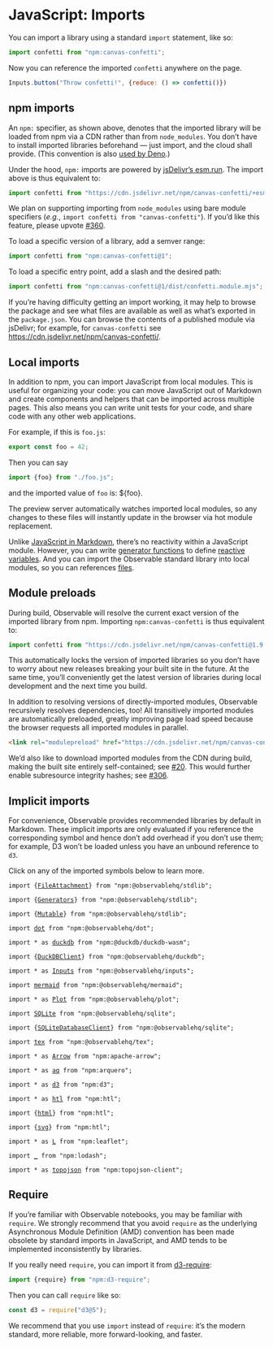# JavaScript: Imports

<!-- TK Describe how you can import any library from npm without having to install it into `node_modules`. This is for convenience, and it’s why we use the `npm:` protocol for imports. (In the future we might also support bare module specifiers for packages that are installed into `node_modules`.) -->

You can import a library using a standard `import` statement, like so:

```js echo
import confetti from "npm:canvas-confetti";
```

Now you can reference the imported `confetti` anywhere on the page.

```js echo
Inputs.button("Throw confetti!", {reduce: () => confetti()})
```

## npm imports

An `npm:` specifier, as shown above, denotes that the imported library will be loaded from npm via a CDN rather than from `node_modules`. You don’t have to install imported libraries beforehand — just import, and the cloud shall provide. (This convention is also [used by Deno](https://docs.deno.com/runtime/manual/node/npm_specifiers).)

Under the hood, `npm:` imports are powered by [jsDelivr’s esm.run](https://www.jsdelivr.com/esm). The import above is thus equivalent to:

```js run=false
import confetti from "https://cdn.jsdelivr.net/npm/canvas-confetti/+esm";
```

<div class="note">We plan on supporting importing from <code>node_modules</code> using bare module specifiers (<i>e.g.</i>, <code>import confetti from "canvas-confetti"</code>). If you’d like this feature, please upvote <a href="https://github.com/observablehq/cli/issues/360">#360</a>.</div>

To load a specific version of a library, add a semver range:

```js run=false
import confetti from "npm:canvas-confetti@1";
```

To load a specific entry point, add a slash and the desired path:

```js run=false
import confetti from "npm:canvas-confetti@1/dist/confetti.module.mjs";
```

If you’re having difficulty getting an import working, it may help to browse the package and see what files are available as well as what’s exported in the `package.json`. You can browse the contents of a published module via jsDelivr; for example, for `canvas-confetti` see <https://cdn.jsdelivr.net/npm/canvas-confetti/>.

## Local imports

In addition to npm, you can import JavaScript from local modules. This is useful for organizing your code: you can move JavaScript out of Markdown and create components and helpers that can be imported across multiple pages. This also means you can write unit tests for your code, and share code with any other web applications.

For example, if this is `foo.js`:

```js run=false
export const foo = 42;
```

Then you can say

```js echo
import {foo} from "./foo.js";
```

and the imported value of `foo` is: ${foo}.

The preview server automatically watches imported local modules, so any changes to these files will instantly update in the browser via hot module replacement.

<div class="note">Unlike <a href="../javascript">JavaScript in Markdown</a>, there’s no reactivity within a JavaScript module. However, you can write <a href="./generators">generator functions</a> to define <a href="./reactivity">reactive variables</a>. And you can import the Observable standard library into local modules, so you can references <a href="./files">files</a>.</div>

## Module preloads

During build, Observable will resolve the current exact version of the imported library from npm. Importing `npm:canvas-confetti` is thus equivalent to:

```js run=false
import confetti from "https://cdn.jsdelivr.net/npm/canvas-confetti@1.9.2/+esm";
```

This automatically locks the version of imported libraries so you don’t have to worry about new releases breaking your built site in the future. At the same time, you’ll conveniently get the latest version of libraries during local development and the next time you build.

In addition to resolving versions of directly-imported modules, Observable recursively resolves dependencies, too! All transitively imported modules are automatically preloaded, greatly improving page load speed because the browser requests all imported modules in parallel.

```html run=false
<link rel="modulepreload" href="https://cdn.jsdelivr.net/npm/canvas-confetti@1.9.2/+esm">
```

<div class="note">We’d also like to download imported modules from the CDN during build, making the built site entirely self-contained; see <a href="https://github.com/observablehq/cli/issues/20">#20</a>. This would further enable subresource integrity hashes; see <a href="https://github.com/observablehq/cli/issues/306">#306</a>.</div>

## Implicit imports

For convenience, Observable provides recommended libraries by default in Markdown. These implicit imports are only evaluated if you reference the corresponding symbol and hence don’t add overhead if you don’t use them; for example, D3 won’t be loaded unless you have an unbound reference to `d3`.

Click on any of the imported symbols below to learn more.

<pre><code class="language-js">import {<a href="./files">FileAttachment</a>} from "npm:@observablehq/stdlib";</code></pre>
<pre><code class="language-js">import {<a href="./generators">Generators</a>} from "npm:@observablehq/stdlib";</code></pre>
<pre><code class="language-js">import {<a href="./mutables">Mutable</a>} from "npm:@observablehq/stdlib";</code></pre>
<pre><code class="language-js">import <a href="../lib/dot">dot</a> from "npm:@observablehq/dot";</code></pre>
<pre><code class="language-js">import * as <a href="../lib/duckdb">duckdb</a> from "npm:@duckdb/duckdb-wasm";</code></pre>
<pre><code class="language-js">import {<a href="../lib/duckdb">DuckDBClient</a>} from "npm:@observablehq/duckdb";</code></pre>
<pre><code class="language-js">import * as <a href="../lib/inputs">Inputs</a> from "npm:@observablehq/inputs";</code></pre>
<pre><code class="language-js">import <a href="../lib/mermaid">mermaid</a> from "npm:@observablehq/mermaid";</code></pre>
<pre><code class="language-js">import * as <a href="../lib/plot">Plot</a> from "npm:@observablehq/plot";</code></pre>
<pre><code class="language-js">import <a href="../lib/sqlite">SQLite</a> from "npm:@observablehq/sqlite";</code></pre>
<pre><code class="language-js">import {<a href="../lib/sqlite">SQLiteDatabaseClient</a>} from "npm:@observablehq/sqlite";</code></pre>
<pre><code class="language-js">import <a href="../lib/tex">tex</a> from "npm:@observablehq/tex";</code></pre>
<pre><code class="language-js">import * as <a href="../lib/arrow">Arrow</a> from "npm:apache-arrow";</code></pre>
<pre><code class="language-js">import * as <a href="../lib/arquero">aq</a> from "npm:arquero";</code></pre>
<pre><code class="language-js">import * as <a href="../lib/d3">d3</a> from "npm:d3";</code></pre>
<pre><code class="language-js">import * as <a href="../lib/htl">htl</a> from "npm:htl";</code></pre>
<pre><code class="language-js">import {<a href="../lib/htl">html</a>} from "npm:htl";</code></pre>
<pre><code class="language-js">import {<a href="../lib/htl">svg</a>} from "npm:htl";</code></pre>
<pre><code class="language-js">import * as <a href="../lib/leaflet">L</a> from "npm:leaflet";</code></pre>
<pre><code class="language-js">import <a href="../lib/lodash">_</a> from "npm:lodash";</code></pre>
<pre><code class="language-js">import * as <a href="../lib/topojson">topojson</a> from "npm:topojson-client";</code></pre>

## Require

If you’re familiar with Observable notebooks, you may be familiar with `require`. We strongly recommend that you avoid `require` as the underlying Asynchronous Module Definition (AMD) convention has been made obsolete by standard imports in JavaScript, and AMD tends to be implemented inconsistently by libraries.

If you really need `require`, you can import it from [d3-require](https://github.com/d3/d3-require):

```js run=false
import {require} from "npm:d3-require";
```

Then you can call `require` like so:

```js run=false
const d3 = require("d3@5");
```

<div class="tip">We recommend that you use <code>import</code> instead of <code>require</code>: it’s the modern standard, more reliable, more forward-looking, and faster.</div>
